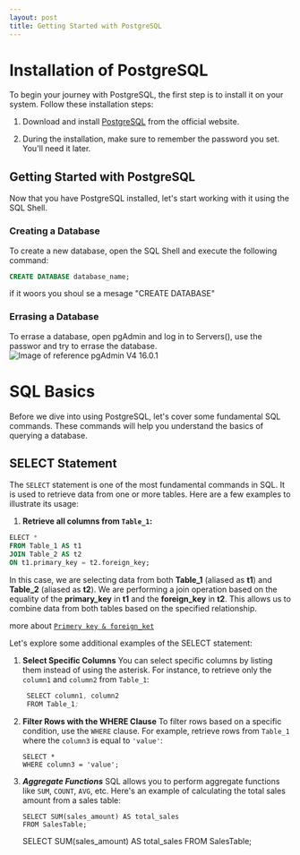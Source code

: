 ```yaml
---
layout: post
title: Getting Started with PostgreSQL
---
```


# Installation of PostgreSQL

To begin your journey with PostgreSQL, the first step is to install it on your system. Follow these installation steps:

1. Download and install [PostgreSQL](https://www.postgresql.org/download/) from the official website.

2. During the installation, make sure to remember the password you set. You'll need it later.

## Getting Started with PostgreSQL

Now that you have PostgreSQL installed, let's start working with it using the SQL Shell.

### Creating a Database

To create a new database, open the SQL Shell and execute the following command:

``` sql
CREATE DATABASE database_name;
```
if it woors you shoul se a mesage "CREATE DATABASE"
### Errasing a Database
To errase a database, open pgAdmin and log in to Servers(), use the passwor and try to errase the database. 
![Image of reference pgAdmin V4 16.0.1](C:\Users\jujuj\OneDrive\Escritorio\blog\images\404.jpg``)

# SQL Basics

Before we dive into using PostgreSQL, let's cover some fundamental SQL commands. These commands will help you understand the basics of querying a database.

## SELECT Statement

The `SELECT` statement is one of the most fundamental commands in SQL. It is used to retrieve data from one or more tables. Here are a few examples to illustrate its usage:

1. **Retrieve all columns from `Table_1`:**

```sql
ELECT *
FROM Table_1 AS t1
JOIN Table_2 AS t2
ON t1.primary_key = t2.foreign_key;
```
In this case, we are selecting data from both **Table_1** (aliased as **t1**) and **Table_2** (aliased as **t2**). We are performing a join operation based on the equality of the **primary_key** in **t1** and the **foreign_key** in **t2**. This allows us to combine data from both tables based on the specified relationship.

more about [`Primery key & foreign_ket`](https://juanleal19.github.io/blog/Hello-World/)

Let's explore some additional examples of the SELECT statement:

1. **Select Specific Columns**
   You can select specific columns by listing them instead of using the asterisk. For instance, to retrieve only the `column1` and `column2` from `Table_1`:
   ``` s
    SELECT column1, column2
    FROM Table_1;
   ```
2. **Filter Rows with the WHERE Clause**
   To filter rows based on a specific condition, use the `WHERE` clause. For example, retrieve rows from `Table_1` where the `column3` is equal to `'value'`:
   ```
   SELECT *
   WHERE column3 = 'value';
   ```
3. ***Aggregate Functions***
   SQL allows you to perform aggregate functions like `SUM`, `COUNT`, `AVG`, etc. Here's an example of calculating the total sales amount from a sales table:
   ```
   SELECT SUM(sales_amount) AS total_sales
   FROM SalesTable;
   ```
   SELECT SUM(sales_amount) AS total_sales
   FROM SalesTable;

